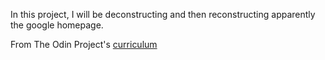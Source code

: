 In this project, I will be deconstructing and then reconstructing apparently the google homepage. 

From The Odin Project's [curriculum](http://www.theodinproject.com/courses/web-development-101/lessons/html-css)
